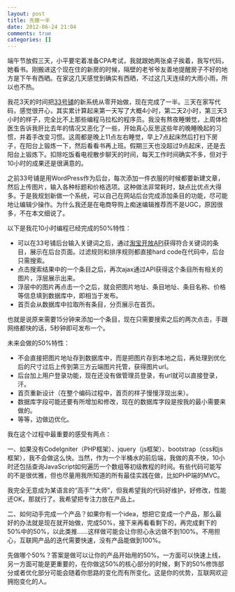 ```yaml
---
layout: post
title: 先做一半
date: 2012-06-24 21:04
comments: true
categories: []
---
```

端午节放假三天，小平要宅着准备CPA考试，我就跟她两张桌子挨着，我写代码，她看书。刚搬进这个现在住的新房的时候，隔壁的老爷爷友善地提醒房子不好的地方是下午有西晒。在家这几天感觉到确实有西晒，不过这几天连续的大雨小雨，所以也不热。

我花3天的时间把<a href="http://33pu.net">33号铺</a>的新系统从零开始做，现在完成了一半。三天在家写代码，感觉很开心，其实累计算起来第一天写了大概4小时，第二天2小时，第三天3小时的样子，完全比不上那些编程马拉松的程序员。我没有熬夜睡懒觉，上周体检医生告诉我肝比去年的情况又恶化了一些，开始真心反思这些年的晚睡晚起的习惯，并着手改变习惯。这周都是晚上11点左右睡觉，早上7点起床然后打扫下房子，在阳台上锻炼一下，然后看看书再上班。假期三天也没超过9点起床，还是去阳台上锻炼下。扣除吃饭看电视散步聊天的时间，每天工作时间确实不多，但对于10小时的成果还是很满意的。

之前33号铺是用WordPress作为后台，每次添加一件衣服的时候都要新建文章，然后上传图片，输入各种标题和价格选项。这种做法非常耗时，缺点比优点大得多。于是我规划新做一个系统，可以自己在网站后台完成添加条目的功能，尽可能地让编辑少操作。为什么我还是在电商导购上痴迷编辑推荐而不是UGC，原因很多，不在本文细说了。

以下是我花10小时编程已经完成的50%特性：
<ul>
	<li>可以在33号铺后台输入关键词之后，通过<a href="http://open.taobao.com/doc/category_list.htm?id=102">淘宝开放API</a>获得符合关键词的条目，展示在后台页面。过滤规则和排序规则都直接hard code在代码中，后台只需搜索。</li>
	<li>点击搜索结果中的一个条目之后，再次ajax通过API获得这个条目所有相关的图片，浮层展示出来。</li>
	<li>浮层中的图片再点击一个之后，就会把图片地址、条目地址、条目名称、价格等信息填到数据库中，即相当于发布。</li>
	<li>首页会从数据库中拉取所有条目，分页展示在首页。</li>
</ul>
也就是说原来需要15分钟来添加一个条目，现在只需要搜索之后的两次点击，手跟网络都快的话，5秒钟即可发布一个。

未来会做的50%特性：
<ul>
	<li>不会直接把图片地址存到数据库中，而是把图片存到本地之后，再处理到优化后的尺寸过后上传到第三方云端图片托管，获得图片url。</li>
	<li>后台加上用户登录功能，现在还没有做管理员登录，有url就可以直接登录，汗。</li>
	<li>首页重新设计（在整个编码过程中，首页的样子慢慢浮现出来）。</li>
	<li>数据库字段可能还要有所增加和修改，现在的数据库字段是按我的最小需要来做的。</li>
	<li>等等，边做边优化。</li>
</ul>
我在这个过程中最重要的感受有两点：

一、如果没有CodeIgniter（PHP框架）、jquery（js框架）、bootstrap（css和js框架），我不会做这么快。当然，作为一个半桶水的前后端，我做的真不快，10小时还包括查询JavaScript如何遍历一个数组等初级教程的时间。有些代码可能写的不是很优雅，但也尽量用我所知道的所有最佳实践在做，比如PHP端的MVC。

我完全无意成为某语言的“高手”“大师”，但我希望我的代码好维护，好修改，性能还OK，那就行了。我希望把专注力放在产品上。

二、如何动手完成一个产品？如果你有一个idea，想把它变成一个产品，那么最好的办法就是现在就开始做，完成50%，接下来再看看剩下的，再完成剩下的50%中的50%，以此类推……这样做可能会让你担心永远做不到100%。不用担心，互联网产品的迭代需要快速，没有产品能做到100%。

先做哪个50%？答案是做可以让你的产品开始用的50%。一方面可以快速上线，另一方面可能是更重要的，在你做这50%的核心部分的时候，剩下的50%修饰部分或者优化部分可能会随着你思路的变化而有所变化。这是你的优势，互联网欢迎拥抱变化的人。

